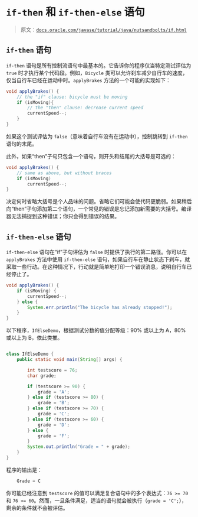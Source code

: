 # `if-then` 和 `if-then-else` 语句

> 原文：[`docs.oracle.com/javase/tutorial/java/nutsandbolts/if.html`](https://docs.oracle.com/javase/tutorial/java/nutsandbolts/if.html)

## `if-then` 语句

`if-then` 语句是所有控制流语句中最基本的。它告诉你的程序仅当特定测试评估为 `true` 时才执行某个代码段。例如，`Bicycle` 类可以允许刹车减少自行车的速度，仅当自行车已经在运动中时。`applyBrakes` 方法的一个可能的实现如下：

```java
void applyBrakes() {
    // the "if" clause: bicycle must be moving
    if (isMoving){ 
        // the "then" clause: decrease current speed
        currentSpeed--;
    }
}

```

如果这个测试评估为 `false`（意味着自行车没有在运动中），控制跳转到 `if-then` 语句的末尾。

此外，如果“then”子句只包含一个语句，则开头和结尾的大括号是可选的：

```java
void applyBrakes() {
    // same as above, but without braces 
    if (isMoving)
        currentSpeed--;
}

```

决定何时省略大括号是个人品味的问题。省略它们可能会使代码更脆弱。如果稍后向“then”子句添加第二个语句，一个常见的错误是忘记添加新需要的大括号。编译器无法捕捉到这种错误；你只会得到错误的结果。

## `if-then-else` 语句

`if-then-else` 语句在“if”子句评估为 `false` 时提供了执行的第二路径。你可以在 `applyBrakes` 方法中使用 `if-then-else` 语句，如果自行车在静止状态下刹车，就采取一些行动。在这种情况下，行动就是简单地打印一个错误消息，说明自行车已经停止了。

```java
void applyBrakes() {
    if (isMoving) {
        currentSpeed--;
    } else {
        System.err.println("The bicycle has already stopped!");
    } 
}

```

以下程序，`IfElseDemo`，根据测试分数的值分配等级：90% 或以上为 A，80% 或以上为 B，依此类推。

```java

class IfElseDemo {
    public static void main(String[] args) {

        int testscore = 76;
        char grade;

        if (testscore >= 90) {
            grade = 'A';
        } else if (testscore >= 80) {
            grade = 'B';
        } else if (testscore >= 70) {
            grade = 'C';
        } else if (testscore >= 60) {
            grade = 'D';
        } else {
            grade = 'F';
        }
        System.out.println("Grade = " + grade);
    }
}

```

程序的输出是：

```java
    Grade = C

```

你可能已经注意到 `testscore` 的值可以满足复合语句中的多个表达式：`76 >= 70` 和 `76 >= 60`。然而，一旦条件满足，适当的语句就会被执行（`grade = 'C';`），剩余的条件就不会被评估。
